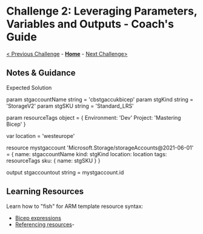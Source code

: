 # Challenge 2: Leveraging Parameters, Variables and Outputs - Coach's Guide

[< Previous Challenge](./Solution-01.md) - **[Home](./README.md)** - [Next Challenge>](./Solution-03.md)

## Notes & Guidance

Expected Solution

param stgaccountName string = 'cbstgaccukbicep'
param stgKind string = 'StorageV2'
param stgSKU string = 'Standard_LRS'

param resourceTags object = {
  Environment: 'Dev'
  Project: 'Mastering Bicep'
}

var location = 'westeurope'

resource mystgaccount 'Microsoft.Storage/storageAccounts@2021-06-01' = {
  name: stgaccountName
  kind: stgKind
  location: location
  tags: resourceTags
  sku: {
    name: stgSKU
  }
}

output stgaccountout string = mystgaccount.id

## Learning Resources

Learn how to "fish" for ARM template resource syntax:

- [Bicep expressions](https://github.com/Azure/bicep/blob/main/docs/tutorial/03-using-expressions.md)
- [Referencing resources](https://github.com/Azure/bicep/blob/main/docs/tutorial/04-using-symbolic-resource-name.md)- 
